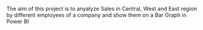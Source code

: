 The aim of this project is to anyalyze Sales in Central, West and East region by different employees of a company and show them on a Bar Graph in Power BI
